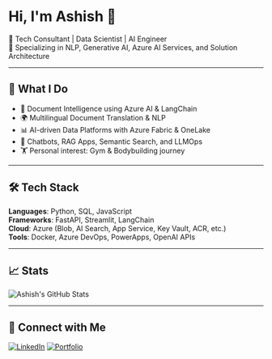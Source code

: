 # Hi, I'm Ashish 👋

🚀 Tech Consultant | Data Scientist | AI Engineer  
🎯 Specializing in NLP, Generative AI, Azure AI Services, and Solution Architecture  

---

## 🧠 What I Do
- 🧾 Document Intelligence using Azure AI & LangChain
- 🌍 Multilingual Document Translation & NLP
- 📊 AI-driven Data Platforms with Azure Fabric & OneLake
- 🤖 Chatbots, RAG Apps, Semantic Search, and LLMOps
- 🏋️ Personal interest: Gym & Bodybuilding journey

---

## 🛠️ Tech Stack
**Languages**: Python, SQL, JavaScript  
**Frameworks**: FastAPI, Streamlit, LangChain  
**Cloud**: Azure (Blob, AI Search, App Service, Key Vault, ACR, etc.)  
**Tools**: Docker, Azure DevOps, PowerApps, OpenAI APIs  

---

## 📈 Stats
![Ashish's GitHub Stats](https://github-readme-stats.vercel.app/api?username=your-username&show_icons=true&theme=default)

---

## 🔗 Connect with Me
[![LinkedIn](https://img.shields.io/badge/LinkedIn-blue?style=flat&logo=linkedin)](https://linkedin.com/in/your-profile)
[![Portfolio](https://img.shields.io/badge/Portfolio-Website-green)](https://your-portfolio.com)

